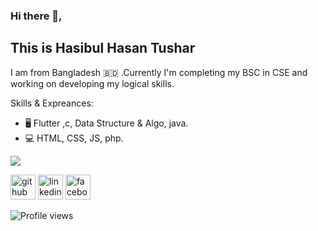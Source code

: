 ### Hi there 👋, 
 ## This is Hasibul Hasan Tushar
 I am from Bangladesh 🇧🇩 .Currently I'm completing my BSC in CSE and working on developing my logical skills.

Skills & Expreances: 
* 🖥️ Flutter ,c, Data Structure & Algo, java.
* 💻 HTML, CSS, JS, php.     


<!-- | <a href="https://github.com/anuraghazra/github-readme-stats"><img align="center" src="https://github-readme-stats.vercel.app/api?username=HH-Tushar&show_icons=true&include_all_commits=true&theme=buefy&hide_border=true" alt="Anurag's github stats" /></a> | -->

<a href="https://github.com/anuraghazra/github-readme-stats"><img align="center" src="https://github-readme-stats.vercel.app/api/top-langs/?username=HH-Tushar&layout=compact&theme=buefy&hide_border=true" /></a> 

[<img src='https://cdn.jsdelivr.net/npm/simple-icons@3.0.1/icons/github.svg' alt='github' height='40'>](https://github.com/HH-Tushar)  [<img src='https://cdn.jsdelivr.net/npm/simple-icons@3.0.1/icons/linkedin.svg' alt='linkedin' height='40'>](https://www.linkedin.com/in/hasibul-hasan-tushar-57632b216/)  [<img src='https://cdn.jsdelivr.net/npm/simple-icons@3.0.1/icons/facebook.svg' alt='facebook' height='40'>](https://www.facebook.com/hasibul.hasan.tushar.5)  

![Profile views](https://gpvc.arturio.dev/HH-Tushar)  
